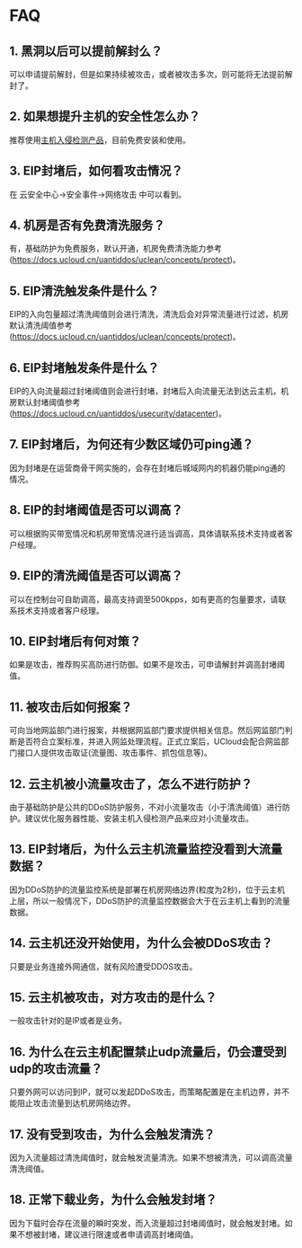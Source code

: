 # FAQ

## 1. 黑洞以后可以提前解封么？

可以申请提前解封，但是如果持续被攻击，或者被攻击多次，则可能将无法提前解封了。

## 2. 如果想提升主机的安全性怎么办？

推荐使用[主机入侵检测产品](uhids/common)，目前免费安装和使用。

## 3. EIP封堵后，如何看攻击情况？

在 云安全中心->安全事件->网络攻击 中可以看到。

## 4. 机房是否有免费清洗服务？

有，基础防护为免费服务，默认开通，机房免费清洗能力参考(https://docs.ucloud.cn/uantiddos/uclean/concepts/protect)。

## 5. EIP清洗触发条件是什么？

EIP的入向包量超过清洗阈值则会进行清洗，清洗后会对异常流量进行过滤，机房默认清洗阈值参考(https://docs.ucloud.cn/uantiddos/uclean/concepts/protect)。

## 6. EIP封堵触发条件是什么？

EIP的入向流量超过封堵阈值则会进行封堵，封堵后入向流量无法到达云主机，机房默认封堵阈值参考(https://docs.ucloud.cn/uantiddos/usecurity/datacenter)。

## 7. EIP封堵后，为何还有少数区域仍可ping通？

因为封堵是在运营商骨干网实施的，会存在封堵后城域网内的机器仍能ping通的情况。

## 8. EIP的封堵阈值是否可以调高？

可以根据购买带宽情况和机房带宽情况进行适当调高，具体请联系技术支持或者客户经理。

## 9. EIP的清洗阈值是否可以调高？

可以在控制台可自助调高，最高支持调至500kpps，如有更高的包量要求，请联系技术支持或者客户经理。

## 10. EIP封堵后有何对策？

如果是攻击，推荐购买高防进行防御。如果不是攻击，可申请解封并调高封堵阈值。

## 11. 被攻击后如何报案？

可向当地网监部门进行报案，并根据网监部门要求提供相关信息。然后网监部门判断是否符合立案标准，并进入网监处理流程。正式立案后，UCloud会配合网监部门接口人提供攻击取证(流量图、攻击事件、抓包信息等)。

## 12. 云主机被小流量攻击了，怎么不进行防护？

由于基础防护是公共的DDoS防护服务，不对小流量攻击（小于清洗阈值）进行防护。建议优化服务器性能、安装主机入侵检测产品来应对小流量攻击。

## 13. EIP封堵后，为什么云主机流量监控没看到大流量数据？

因为DDoS防护的流量监控系统是部署在机房网络边界(粒度为2秒)，位于云主机上层，所以一般情况下，DDoS防护的流量监控数据会大于在云主机上看到的流量数据。

## 14. 云主机还没开始使用，为什么会被DDoS攻击？

只要是业务连接外网通信，就有风险遭受DDOS攻击。

## 15. 云主机被攻击，对方攻击的是什么？

一般攻击针对的是IP或者是业务。

## 16. 为什么在云主机配置禁止udp流量后，仍会遭受到udp的攻击流量？

只要外网可以访问到IP，就可以发起DDoS攻击，而策略配置是在主机边界，并不能阻止攻击流量到达机房网络边界。

## 17. 没有受到攻击，为什么会触发清洗？

因为入流量超过清洗阈值时，就会触发流量清洗。如果不想被清洗，可以调高流量清洗阈值。

## 18. 正常下载业务，为什么会触发封堵？

因为下载时会存在流量的瞬时突发，而入流量超过封堵阈值时，就会触发封堵。如果不想被封堵，建议进行限速或者申请调高封堵阈值。

